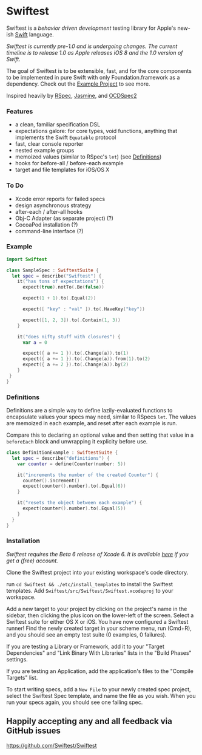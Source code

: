 Swiftest
========

Swiftest is a *behavior driven development* testing library for Apple's new-ish
[Swift](https://developer.apple.com/swift/) language.

*Swiftest is currently pre-1.0 and is undergoing changes. The current timeline
is to release 1.0 as Apple releases iOS 8 and the 1.0 version of Swift.*

The goal of Swiftest is to be extensible, fast, and for the core components to
be implemented in pure Swift with only Foundation.framework as a dependency.
Check out the
[Example Project](https://github.com/bppr/Swiftest/tree/master/src/Sample)
to see more.

Inspired heavily by
[RSpec](https://github.com/rspec/rspec), [Jasmine](http://jasmine.github.io/),
and [OCDSpec2](https://github.com/OCDSpec/OCDSpec2)

### Features
* a clean, familiar specification DSL
* expectations galore: for core types, void functions, anything that implements the Swift `Equatable` protocol
* fast, clear console reporter
* nested example groups
* memoized values (similar to RSpec's `let`) (see [Definitions](#Definitions))
* hooks for before-all / before-each example
* target and file templates for iOS/OS X

### To Do
* Xcode error reports for failed specs
* design asynchronous strategy
* after-each / after-all hooks
* Obj-C Adapter (as separate project) (?)
* CocoaPod installation (?)
* command-line interface (?)

### Example

```swift
import Swiftest

class SampleSpec : SwiftestSuite {
  let spec = describe("Swiftest") {
    it("has tons of expectations") {
      expect(true).notTo(.Be(false))

      expect(1 + 1).to(.Equal(2))

      expect([ "key" : "val" ]).to(.HaveKey("key"))

      expect([1, 2, 3]).to(.Contain(1, 3))
    }

    it("does nifty stuff with closures") {
      var a = 0

      expect({ a += 1 }).to(.Change(a)).to(1)
      expect({ a += 1 }).to(.Change(a)).from(1).to(2)
      expect({ a += 2 }).to(.Change(a)).by(2)
    }
 }
}
```

### Definitions
Definitions are a simple way to define lazily-evaluated functions to
encapsulate values your specs may need, similar to RSpecs `let`. The values
are memoized in each example, and reset after each example is run.

Compare this to declaring an optional value and then setting that value in a
`beforeEach` block and unwrapping it explicity before use.

```swift
class DefinitionExample : SwiftestSuite {
  let spec = describe("definitions") {
    var counter = define(Counter(number: 5))

    it("increments the number of the created Counter") {
      counter().increment()
      expect(counter().number).to(.Equal(6))
    }

    it("resets the object between each example") {
      expect(counter().number).to(.Equal(5))
    }
  }
}
```

### Installation
*Swiftest requires the Beta 6 release of Xcode 6. It is available
[here](https://developer.apple.com/xcode/downloads/) if you get a (free)
account.*

Clone the Swiftest project into your existing workspace's code directory.

run `cd Swiftest && ./etc/install_templates` to install the Swiftest templates.
Add `Swiftest/src/Swiftest/Swiftest.xcodeproj` to your workspace.

Add a new target to your project by clicking on the project's name in the
sidebar, then clicking the plus icon on the lower-left of the screen. Select
a Swiftest suite for either OS X or iOS. You have now configured a Swiftest
runner! Find the newly created target in your scheme menu, run (Cmd+R), and
you should see an empty test suite (0 examples, 0 failures).

If you are testing a Library or Framework, add it to your "Target Dependencies"
and "Link Binary With Libraries" lists in the "Build Phases" settings.

If you are testing an Application, add the application's files to the
"Compile Targets" list.

To start writing specs, add a `New File` to your newly created spec project,
select the Swiftest Spec template, and name the file as you wish. When you run
your specs again, you should see one failing spec.

## Happily accepting any and all feedback via GitHub issues
https://github.com/Swiftest/Swiftest
